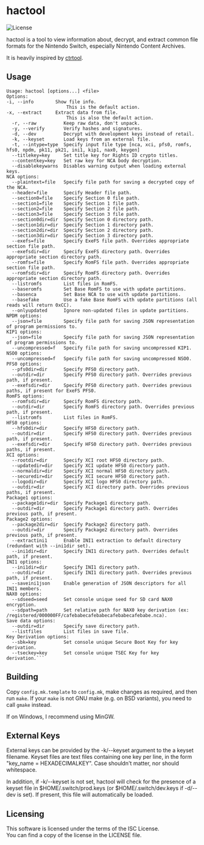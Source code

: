 # hactool

![License](https://img.shields.io/badge/license-ISC-blue.svg)

hactool is a tool to view information about, decrypt, and extract common file formats for the Nintendo Switch, especially Nintendo Content Archives.

It is heavily inspired by [ctrtool](https://github.com/profi200/Project_CTR/tree/master/ctrtool).

## Usage

```
Usage: hactool [options...] <file>
Options:
-i, --info        Show file info.
                      This is the default action.
-x, --extract     Extract data from file.
                      This is also the default action.
  -r, --raw          Keep raw data, don't unpack.
  -y, --verify       Verify hashes and signatures.
  -d, --dev          Decrypt with development keys instead of retail.
  -k, --keyset       Load keys from an external file.
  -t, --intype=type  Specify input file type [nca, xci, pfs0, romfs, hfs0, npdm, pk11, pk21, ini1, kip1, nax0, keygen]
  --titlekey=key     Set title key for Rights ID crypto titles.
  --contentkey=key   Set raw key for NCA body decryption.
  --disablekeywarns  Disables warning output when loading external keys.
NCA options:
  --plaintext=file   Specify file path for saving a decrypted copy of the NCA.
  --header=file      Specify Header file path.
  --section0=file    Specify Section 0 file path.
  --section1=file    Specify Section 1 file path.
  --section2=file    Specify Section 2 file path.
  --section3=file    Specify Section 3 file path.
  --section0dir=dir  Specify Section 0 directory path.
  --section1dir=dir  Specify Section 1 directory path.
  --section2dir=dir  Specify Section 2 directory path.
  --section3dir=dir  Specify Section 3 directory path.
  --exefs=file       Specify ExeFS file path. Overrides appropriate section file path.
  --exefsdir=dir     Specify ExeFS directory path. Overrides appropriate section directory path.
  --romfs=file       Specify RomFS file path. Overrides appropriate section file path.
  --romfsdir=dir     Specify RomFS directory path. Overrides appropriate section directory path.
  --listromfs        List files in RomFS.
  --baseromfs        Set Base RomFS to use with update partitions.
  --basenca          Set Base NCA to use with update partitions.
  --basefake         Use a fake Base RomFS with update partitions (all reads will return 0xCC).
  --onlyupdated      Ignore non-updated files in update partitions.
NPDM options:
  --json=file        Specify file path for saving JSON representation of program permissions to.
KIP1 options:
  --json=file        Specify file path for saving JSON representation of program permissions to.
  --uncompressed=f   Specify file path for saving uncompressed KIP1.
NSO0 options:
  --uncompressed=f   Specify file path for saving uncompressed NSO0.
PFS0 options:
  --pfs0dir=dir      Specify PFS0 directory path.
  --outdir=dir       Specify PFS0 directory path. Overrides previous path, if present.
  --exefsdir=dir     Specify PFS0 directory path. Overrides previous paths, if present for ExeFS PFS0.
RomFS options:
  --romfsdir=dir     Specify RomFS directory path.
  --outdir=dir       Specify RomFS directory path. Overrides previous path, if present.
  --listromfs        List files in RomFS.
HFS0 options:
  --hfs0dir=dir      Specify HFS0 directory path.
  --outdir=dir       Specify HFS0 directory path. Overrides previous path, if present.
  --exefsdir=dir     Specify HFS0 directory path. Overrides previous paths, if present.
XCI options:
  --rootdir=dir      Specify XCI root HFS0 directory path.
  --updatedir=dir    Specify XCI update HFS0 directory path.
  --normaldir=dir    Specify XCI normal HFS0 directory path.
  --securedir=dir    Specify XCI secure HFS0 directory path.
  --logodir=dir      Specify XCI logo HFS0 directory path.
  --outdir=dir       Specify XCI directory path. Overrides previous paths, if present.
Package1 options:
  --package1dir=dir  Specify Package1 directory path.
  --outdir=dir       Specify Package1 directory path. Overrides previous path, if present.
Package2 options:
  --package2dir=dir  Specify Package2 directory path.
  --outdir=dir       Specify Package2 directory path. Overrides previous path, if present.
  --extractini1      Enable INI1 extraction to default directory (redundant with --ini1dir set).
  --ini1dir=dir      Specify INI1 directory path. Overrides default path, if present.
INI1 options:
  --ini1dir=dir      Specify INI1 directory path.
  --outdir=dir       Specify INI1 directory path. Overrides previous path, if present.
  --saveini1json     Enable generation of JSON descriptors for all INI1 members.
NAX0 options:
  --sdseed=seed      Set console unique seed for SD card NAX0 encryption.
  --sdpath=path      Set relative path for NAX0 key derivation (ex: /registered/000000FF/cafebabecafebabecafebabecafebabe.nca).
Save data options:
  --outdir=dir       Specify save directory path.
  --listfiles        List files in save file.
Key Derivation options:
  --sbk=key          Set console unique Secure Boot Key for key derivation.
  --tseckey=key      Set console unique TSEC Key for key derivation.```
```

## Building

Copy `config.mk.template` to `config.mk`, make changes as required, and then run `make`.
If your `make` is not GNU make (e.g. on BSD variants), you need to call `gmake` instead.

If on Windows, I recommend using MinGW.

## External Keys

External keys can be provided by the -k/--keyset argument to the a keyset filename.
Keyset files are text files containing one key per line, in the form "key_name = HEXADECIMALKEY".
Case shouldn't matter, nor should whitespace.

In addition, if -k/--keyset is not set, hactool will check for the presence of a keyset file
in $HOME/.switch/prod.keys (or $HOME/.switch/dev.keys if -d/--dev is set). If present, this file
will automatically be loaded.

## Licensing

This software is licensed under the terms of the ISC License.  
You can find a copy of the license in the LICENSE file.

